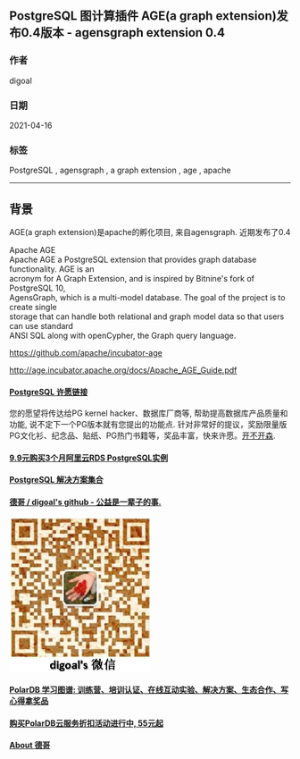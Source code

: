 ## PostgreSQL 图计算插件 AGE(a graph extension)发布0.4版本 - agensgraph extension 0.4  
      
### 作者      
digoal      
      
### 日期      
2021-04-16       
      
### 标签      
PostgreSQL , agensgraph , a graph extension , age , apache         
      
----      
      
## 背景      
AGE(a graph extension)是apache的孵化项目, 来自agensgraph. 近期发布了0.4    
    
Apache AGE  
Apache AGE a PostgreSQL extension that provides graph database functionality. AGE is an  
acronym for A Graph Extension, and is inspired by Bitnine's fork of PostgreSQL 10,  
AgensGraph, which is a multi-model database. The goal of the project is to create single  
storage that can handle both relational and graph model data so that users can use standard  
ANSI SQL along with openCypher, the Graph query language.  
  
https://github.com/apache/incubator-age  
  
http://age.incubator.apache.org/docs/Apache_AGE_Guide.pdf  
  
  
       
  
#### [PostgreSQL 许愿链接](https://github.com/digoal/blog/issues/76 "269ac3d1c492e938c0191101c7238216")
您的愿望将传达给PG kernel hacker、数据库厂商等, 帮助提高数据库产品质量和功能, 说不定下一个PG版本就有您提出的功能点. 针对非常好的提议，奖励限量版PG文化衫、纪念品、贴纸、PG热门书籍等，奖品丰富，快来许愿。[开不开森](https://github.com/digoal/blog/issues/76 "269ac3d1c492e938c0191101c7238216").  
  
  
#### [9.9元购买3个月阿里云RDS PostgreSQL实例](https://www.aliyun.com/database/postgresqlactivity "57258f76c37864c6e6d23383d05714ea")
  
  
#### [PostgreSQL 解决方案集合](https://yq.aliyun.com/topic/118 "40cff096e9ed7122c512b35d8561d9c8")
  
  
#### [德哥 / digoal's github - 公益是一辈子的事.](https://github.com/digoal/blog/blob/master/README.md "22709685feb7cab07d30f30387f0a9ae")
  
  
![digoal's wechat](../pic/digoal_weixin.jpg "f7ad92eeba24523fd47a6e1a0e691b59")
  
  
#### [PolarDB 学习图谱: 训练营、培训认证、在线互动实验、解决方案、生态合作、写心得拿奖品](https://www.aliyun.com/database/openpolardb/activity "8642f60e04ed0c814bf9cb9677976bd4")
  
  
#### [购买PolarDB云服务折扣活动进行中, 55元起](https://www.aliyun.com/activity/new/polardb-yunparter?userCode=bsb3t4al "e0495c413bedacabb75ff1e880be465a")
  
  
#### [About 德哥](https://github.com/digoal/blog/blob/master/me/readme.md "a37735981e7704886ffd590565582dd0")
  

